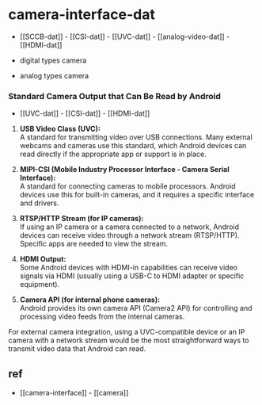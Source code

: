 
# camera-interface-dat

- [[SCCB-dat]] - [[CSI-dat]] - [[UVC-dat]] - [[analog-video-dat]] - [[HDMI-dat]]

- digital types camera 
- analog types camera



### Standard Camera Output that Can Be Read by Android

- [[UVC-dat]] - [[CSI-dat]] - [[HDMI-dat]]

1. **USB Video Class (UVC):**  
   A standard for transmitting video over USB connections. Many external webcams and cameras use this standard, which Android devices can read directly if the appropriate app or support is in place.

2. **MIPI-CSI (Mobile Industry Processor Interface - Camera Serial Interface):**  
   A standard for connecting cameras to mobile processors. Android devices use this for built-in cameras, and it requires a specific interface and drivers.

3. **RTSP/HTTP Stream (for IP cameras):**  
   If using an IP camera or a camera connected to a network, Android devices can receive video through a network stream (RTSP/HTTP). Specific apps are needed to view the stream.

4. **HDMI Output:**  
   Some Android devices with HDMI-in capabilities can receive video signals via HDMI (usually using a USB-C to HDMI adapter or specific equipment).

5. **Camera API (for internal phone cameras):**  
   Android provides its own camera API (Camera2 API) for controlling and processing video feeds from the internal cameras.

For external camera integration, using a UVC-compatible device or an IP camera with a network stream would be the most straightforward ways to transmit video data that Android can read.



## ref 

- [[camera-interface]] - [[camera]]